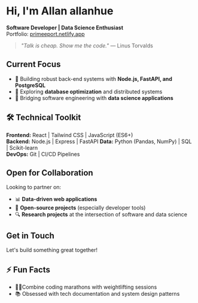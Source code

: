 
#  Hi, I'm Allan allanhue 

**Software Developer | Data Science Enthusiast**  
 Portfolio: [primeeport.netlify.app](https://primeeport.netlify.app/)   

> *"Talk is cheap. Show me the code."* — Linus Torvalds  

##  Current Focus
- 🚀 Building robust back-end systems with **Node.js, FastAPI, and PostgreSQL**
- 🧠 Exploring **database optimization** and distributed systems
- 🤖 Bridging software engineering with **data science applications**

## 🛠️ Technical Toolkit
**Frontend:** React | Tailwind CSS | JavaScript (ES6+)  
**Backend:** Node.js | Express | FastAPI 
**Data:** Python (Pandas, NumPy) | SQL | Scikit-learn  
**DevOps:** Git | CI/CD Pipelines  

##  Open for Collaboration
Looking to partner on:
- 📊 **Data-driven web applications**
- 🧩 **Open-source projects** (especially developer tools)
- 🔍 **Research projects** at the intersection of software and data science

##  Get in Touch
Let's build something great together!  

## ⚡ Fun Facts
- 🏋️‍♂️Combine coding marathons with weightlifting sessions
- 📚 Obsessed with tech documentation and system design patterns
